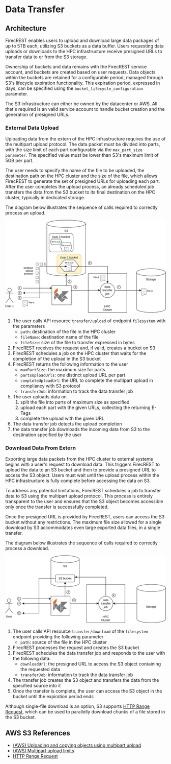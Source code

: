 # Data Transfer

## Architecture
FirecREST enables users to upload and download large data packages of up to 5TB each, utilizing S3 buckets as a data buffer. Users requesting data uploads or downloads to the HPC infrastructure receive presigned URLs to transfer data to or from the S3 storage.

Ownership of buckets and data remains with the FirecREST service account, and buckets are created based on user requests. Data objects within the buckets are retained for a configurable period, managed through S3's lifecycle expiration functionality. This expiration period, expressed in days, can be specified using the `bucket_lifecycle_configuration` parameter.

The S3 infrastructure can either be owned by the datacenter or AWS. All that's required is an valid service account to handle bucket creation and the generation of presigned URLs.

### External Data Upload

Uploading data from the extern of the HPC infrastructure requires the use of the multipart upload protocol. The data packet must be divided into parts, with the size limit of each part configurable via the `max_part_size parameter`. The specified value must be lower than S3's maximum limit of 5GB per part.

The user needs to specify the name of the file to be uploaded, the destination path on the HPC cluster and the size of the file, which allows FirecREST to generate the set of presigned URLs for uploading each part. After the user completes the upload process, an already scheduled job transfers the data from the S3 bucket to its final destination on the HPC cluster, typically in dedicated storage.

The diagram below illustrates the sequence of calls required to correctly process an upload.

![external storage upload](../../../assets/img/external_storage_upload.svg)

1. The user calls API resource `transfer/upload` of endpoint `filesystem` with the parameters
    - `path`: destination of the file in the HPC cluster
    - `fileName`: destination name of the file
    - `fileSize`: size of the file to transfer expressed in bytes
2. FirecREST receives the request and, if valid, creates a bucket on S3
3. FirecREST schedules a job on the HPC cluster that waits for the completion of the upload in the S3 bucket
4. FirecREST returns the following information to the user
    - `maxPartSize`: the maximum size for parts
    - `partsUploadUrls`: one distinct upload URL per part
    - `completeUploadUrl`: the URL to complete the multipart upload in compliancy with S3 protocol
    - `transferJob`: information to track the data transfer job
5. The user uploads data on
    1. split the file into parts of maximum size as specified
    2. upload each part with the given URLs, collecting the returning E-Tags
    3. complete the upload with the given URL
6. The data transfer job detects the upload completion
7. the data transfer job downloads the incoming data from S3 to the destination specified by the user


### Download Data From Extern

Exporting large data packets from the HPC cluster to external systems begins with a user's request to download data. This triggers FirecREST to upload the data to an S3 bucket and then to provide a presigned URL to access the S3 object. Users must wait until the upload process within the HPC infrastructure is fully complete before accessing the data on S3.

To address any potential limitations, FirecREST schedules a job to transfer data to S3 using the multipart upload protocol. This process is entirely transparent to the user and ensures that the S3 object becomes accessible only once the transfer is successfully completed.

Once the presigned URL is provided by FirecREST, users can access the S3 bucket without any restrictions. The maximum file size allowed for a single download by S3 accommodates even large exported data files, in a single transfer.

The diagram below illustrates the sequence of calls required to correctly process a download.

![external storage upload](../../../assets/img/external_storage_download.svg)

1. The user calls API resource `transfer/download` of the `filesystem` endpoint providing the following parameter
    - `path`: source of the file in the HPC cluster
2. FirecREST processes the request and creates the S3 bucket
3. FirecREST schedules the data transfer job and responds to the user with the followng data:
    - `downloadUrl`: the presigned URL to access the S3 object containing the requested data
    - `transferJob`: information to track the data transfer job
4. The transfer job creates the S3 object and transfers the data from the specified source into it
5. Once the transfer is complete, the user can access the S3 object in the bucket until the expiration period ends

Although single-file download is an option, S3 supports [HTTP Range Request](https://www.rfc-editor.org/rfc/rfc9110.html#name-range-requests), which can be used to parallelly download chunks of a file stored in the S3 bucket.


## AWS S3 References

* [(AWS) Uploading and copying objects using multipart upload](https://docs.aws.amazon.com/AmazonS3/latest/userguide/mpuoverview.html)
* [(AWS) Multipart upload limits](https://docs.aws.amazon.com/AmazonS3/latest/userguide/qfacts.html)
* [HTTP Range Request](https://www.rfc-editor.org/rfc/rfc9110.html#name-range-requests)

